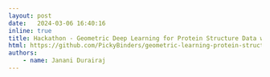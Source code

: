 ```yaml
---
layout: post
date:   2024-03-06 16:40:16
inline: true
title: Hackathon - Geometric Deep Learning for Protein Structure Data with PyTorch Lightning
html: https://github.com/PickyBinders/geometric-learning-protein-structures-course
authors:
    - name: Janani Durairaj
---
```



